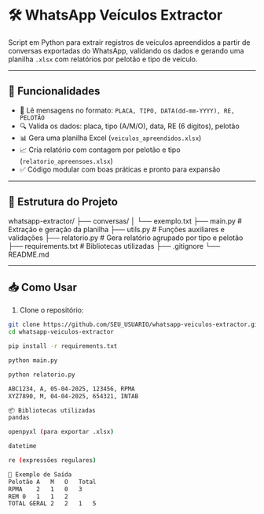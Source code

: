 # 🛠️ WhatsApp Veículos Extractor

Script em Python para extrair registros de veículos apreendidos a partir de conversas exportadas do WhatsApp, validando os dados e gerando uma planilha `.xlsx` com relatórios por pelotão e tipo de veículo.

---

## 🚀 Funcionalidades

- 📄 Lê mensagens no formato: `PLACA, TIPO, DATA(dd-mm-YYYY), RE, PELOTÃO`
- 🔍 Valida os dados: placa, tipo (A/M/O), data, RE (6 dígitos), pelotão
- 📊 Gera uma planilha Excel (`veiculos_apreendidos.xlsx`)
- 📈 Cria relatório com contagem por pelotão e tipo (`relatorio_apreensoes.xlsx`)
- ✅ Código modular com boas práticas e pronto para expansão

---

## 📁 Estrutura do Projeto

whatsapp-extractor/ ├── conversas/ │ └── exemplo.txt ├── main.py # Extração e geração da planilha ├── utils.py # Funções auxiliares e validações ├── relatorio.py # Gera relatório agrupado por tipo e pelotão ├── requirements.txt # Bibliotecas utilizadas ├── .gitignore └── README.md


---

## 📥 Como Usar

1. Clone o repositório:

```bash
git clone https://github.com/SEU_USUARIO/whatsapp-veiculos-extractor.git
cd whatsapp-veiculos-extractor

pip install -r requirements.txt

python main.py

python relatorio.py

ABC1234, A, 05-04-2025, 123456, RPMA
XYZ7890, M, 04-04-2025, 654321, INTAB

📦 Bibliotecas utilizadas
pandas

openpyxl (para exportar .xlsx)

datetime

re (expressões regulares)

📸 Exemplo de Saída
Pelotão	A	M	O	Total
RPMA	2	1	0	3
REM	0	1	1	2
TOTAL GERAL	2	2	1	5